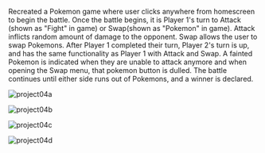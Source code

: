 Recreated a Pokemon game where user clicks anywhere from homescreen to begin the battle. Once the battle begins, it is Player 1's turn to Attack (shown as "Fight" in game) or Swap(shown as "Pokemon" in game). Attack inflicts random amount of damage to the opponent. Swap allows the user to swap Pokemons. After Player 1 completed their turn, Player 2's turn is up, and has the same functionality as Player 1 with Attack and Swap. A fainted Pokemon is indicated when they are unable to attack anymore and when opening the Swap menu, that pokemon button is dulled. The battle continues until either side runs out of Pokemons, and a winner is declared.

![project04a](https://github.com/JeelVekaria/Pokemon-Game/assets/51273807/a73dd64e-15f6-4c52-b58d-ce62a27c2d5e)

![project04b](https://github.com/JeelVekaria/Pokemon-Game/assets/51273807/2d1a5a17-1e68-4db7-8219-2436f92a3c5a)

![project04c](https://github.com/JeelVekaria/Pokemon-Game/assets/51273807/1f33fe52-073c-43ea-9c77-d2c587d833bf)

![project04d](https://github.com/JeelVekaria/Pokemon-Game/assets/51273807/9f41a6ca-e1f3-4fb4-bd18-0c72c69a7937)
